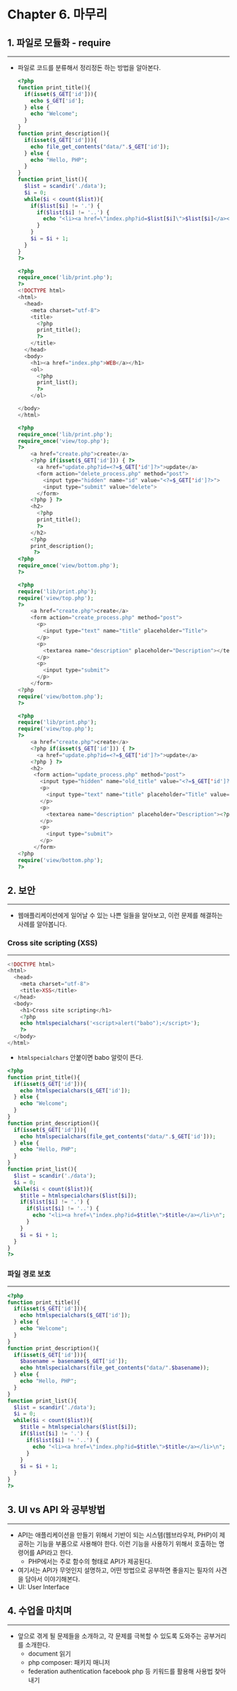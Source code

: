 # Chapter 6. 마무리

## 1. **파일로 모듈화 - require**

---

- 파일로 코드를 분류해서 정리정돈 하는 방법을 알아본다.
    
    ```php
    <?php
    function print_title(){
      if(isset($_GET['id'])){
        echo $_GET['id'];
      } else {
        echo "Welcome";
      }
    }
    function print_description(){
      if(isset($_GET['id'])){
        echo file_get_contents("data/".$_GET['id']);
      } else {
        echo "Hello, PHP";
      }
    }
    function print_list(){
      $list = scandir('./data');
      $i = 0;
      while($i < count($list)){
        if($list[$i] != '.') {
          if($list[$i] != '..') {
            echo "<li><a href=\"index.php?id=$list[$i]\">$list[$i]</a></li>\n";
          }
        }
        $i = $i + 1;
      }
    }
    ?>
    ```
    
    ```php
    <?php
    require_once('lib/print.php');
    ?>
    <!DOCTYPE html>
    <html>
      <head>
        <meta charset="utf-8">
        <title>
          <?php
          print_title();
          ?>
        </title>
      </head>
      <body>
        <h1><a href="index.php">WEB</a></h1>
        <ol>
          <?php
          print_list();
          ?>
        </ol>
    ```
    
    ```php
    </body>
    </html>
    ```
    
    ```php
    <?php
    require_once('lib/print.php');
    require_once('view/top.php');
    ?>
        <a href="create.php">create</a>
        <?php if(isset($_GET['id'])) { ?>
          <a href="update.php?id=<?=$_GET['id']?>">update</a>
          <form action="delete_process.php" method="post">
            <input type="hidden" name="id" value="<?=$_GET['id']?>">
            <input type="submit" value="delete">
          </form>
        <?php } ?>
        <h2>
          <?php
          print_title();
          ?>
        </h2>
        <?php
        print_description();
         ?>
    <?php
    require_once('view/bottom.php');
    ?>
    ```
    
    ```php
    <?php
    require('lib/print.php');
    require('view/top.php');
    ?>
        <a href="create.php">create</a>
        <form action="create_process.php" method="post">
          <p>
            <input type="text" name="title" placeholder="Title">
          </p>
          <p>
            <textarea name="description" placeholder="Description"></textarea>
          </p>
          <p>
            <input type="submit">
          </p>
        </form>
    <?php
    require('view/bottom.php');
    ?>
    ```
    
    ```php
    <?php
    require('lib/print.php');
    require('view/top.php');
    ?>
        <a href="create.php">create</a>
        <?php if(isset($_GET['id'])) { ?>
          <a href="update.php?id=<?=$_GET['id']?>">update</a>
        <?php } ?>
        <h2>
         <form action="update_process.php" method="post">
           <input type="hidden" name="old_title" value="<?=$_GET['id']?>">
           <p>
             <input type="text" name="title" placeholder="Title" value="<?php print_title(); ?>">
           </p>
           <p>
             <textarea name="description" placeholder="Description"><?php print_description(); ?></textarea>
           </p>
           <p>
             <input type="submit">
           </p>
         </form>
    <?php
    require('view/bottom.php');
    ?>
    ```
    

## 2. 보안

---

- 웹애플리케이션에게 일어날 수 있는 나쁜 일들을 알아보고, 이런 문제를 해결하는 사례를 알아봅니다.

### ****Cross site scripting (XSS)****

---

```php
<!DOCTYPE html>
<html>
  <head>
    <meta charset="utf-8">
    <title>XSS</title>
  </head>
  <body>
    <h1>Cross site scripting</h1>
    <?php
    echo htmlspecialchars('<script>alert("babo");</script>');
    ?>
  </body>
</html>
```

- `htmlspecialchars` 안붙이면 babo 알럿이 뜬다.

```php
<?php
function print_title(){
  if(isset($_GET['id'])){
    echo htmlspecialchars($_GET['id']);
  } else {
    echo "Welcome";
  }
}
function print_description(){
  if(isset($_GET['id'])){
    echo htmlspecialchars(file_get_contents("data/".$_GET['id']));
  } else {
    echo "Hello, PHP";
  }
}
function print_list(){
  $list = scandir('./data');
  $i = 0;
  while($i < count($list)){
    $title = htmlspecialchars($list[$i]);
    if($list[$i] != '.') {
      if($list[$i] != '..') {
        echo "<li><a href=\"index.php?id=$title\">$title</a></li>\n";
      }
    }
    $i = $i + 1;
  }
}
?>
```

### ****파일 경로 보호****

---

```php
<?php
function print_title(){
  if(isset($_GET['id'])){
    echo htmlspecialchars($_GET['id']);
  } else {
    echo "Welcome";
  }
}
function print_description(){
  if(isset($_GET['id'])){
    $basename = basename($_GET['id']);
    echo htmlspecialchars(file_get_contents("data/".$basename));
  } else {
    echo "Hello, PHP";
  }
}
function print_list(){
  $list = scandir('./data');
  $i = 0;
  while($i < count($list)){
    $title = htmlspecialchars($list[$i]);
    if($list[$i] != '.') {
      if($list[$i] != '..') {
        echo "<li><a href=\"index.php?id=$title\">$title</a></li>\n";
      }
    }
    $i = $i + 1;
  }
}
?>
```

## 3. UI vs API 와 공부방법

---

- API는 애플리케이션을 만들기 위해서 기반이 되는 시스템(웹브라우저, PHP)이 제공하는 기능을 부품으로 사용해야 한다. 이런 기능을 사용하기 위해서 호출하는 명령어를 API라고 한다.
    - PHP에서는 주로 함수의 형태로 API가 제공된다.
- 여기서는 API가 무엇인지 설명하고, 어떤 방법으로 공부하면 좋을지는 필자의 사견을 담아서 이야기해본다.
- UI: User Interface

## 4. 수업을 마치며

---

- 앞으로 겪게 될 문제들을 소개하고, 각 문제를 극복할 수 있도록 도와주는 공부거리를 소개한다.
    - document 읽기
    - php composer: 패키지 매니저
    - federation authentication facebook php 등 키워드를 활용해 사용법 찾아내기